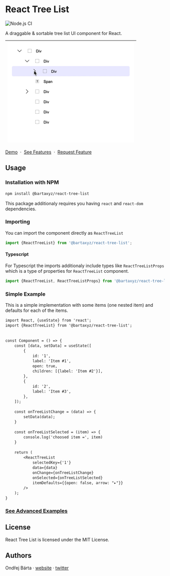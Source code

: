 # React Tree List

![Node.js CI](https://github.com/bartaxyz/react-tree-list/workflows/Node.js%20CI/badge.svg)

A draggable & sortable tree list UI component for React.

| <img src="assets/react-tree-list-showcase.gif" alt="React Tree List Component Showcase" width="400" height="318" /> |
| --- |

[Demo](https://bartaxyz.github.io/react-tree-list/)
&nbsp;&middot;&nbsp; [See Features](https://github.com/bartaxyz/react-tree-list/projects)
&nbsp;&middot;&nbsp; [Request Feature](https://github.com/bartaxyz/react-tree-list/issues)

## Usage

### Installation with NPM

```bash
npm install @bartaxyz/react-tree-list
```

This package additionaly requires you having `react` and `react-dom` dependencies.

### Importing

You can import the component directly as `ReactTreeList`

```js
import {ReactTreeList} from '@bartaxyz/react-tree-list';
```

#### Typescript

For Typescript the imports additionaly include types like `ReactTreeListProps` which is a type of properties
for `ReactTreeList` component.

```ts
import {ReactTreeList, ReactTreeListProps} from '@bartaxyz/react-tree-list';
```

### Simple Example

This is a simple implementation with some items (one nested item) and defaults for each of the items.

```tsx
import React, {useState} from 'react';
import {ReactTreeList} from '@bartaxyz/react-tree-list';


const Component = () => {
    const [data, setData] = useState([
        {
            id: '1',
            label: 'Item #1',
            open: true,
            children: [{label: 'Item #2'}],
        },
        {
            id: '2',
            label: 'Item #3',
        },
    ]);

    const onTreeListChange = (data) => {
        setData(data);
    }
    
    const onTreeListSelected = (item) => {
        console.log('choosed item =', item)
    }

    return (
        <ReactTreeList
            selectedKey={'1'}
            data={data}
            onChange={onTreeListChange}
            onSelected={onTreeListSelected}
            itemDefaults={{open: false, arrow: "▸"}}
        />
    );
}
```

### [See Advanced Examples](https://bartaxyz.github.io/react-tree-list)

## License

React Tree List is licensed under the MIT License.

## Authors

Ondřej Bárta · [website](https://www.ondrejbarta.xyz) · [twitter](https://twitter.com/bartaxyz)
